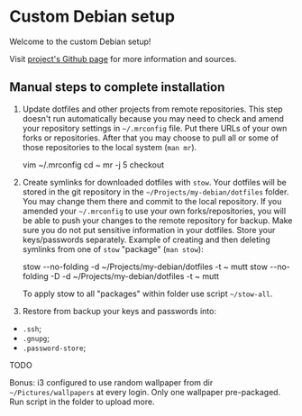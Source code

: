 # Custom Debian setup

Welcome to the custom Debian setup!

Visit [project's Github page](https://github.com/nikolay-turpitko/my-debian)
for more information and sources.

## Manual steps to complete installation

1. Update dotfiles and other projects from remote repositories.  This step
   doesn't run automatically because you may need to check and amend your
   repository settings in `~/.mrconfig` file. Put there URLs of your own forks
   or repositories. After that you may choose to pull all or some of those
   repositories to the local system (`man mr`).

    vim ~/.mrconfig
    cd ~
    mr -j 5 checkout

2. Create symlinks for downloaded dotfiles with `stow`. Your dotfiles will be
   stored in the git repository in the `~/Projects/my-debian/dotfiles` folder.
   You may change them there and commit to the local repository. If you
   amended your `~/.mrconfig` to use your own forks/repositories, you will be
   able to push your changes to the remote repository for backup. Make sure you
   do not put sensitive information in your dotfiles. Store your keys/passwords
   separately. Example of creating and then deleting symlinks from one of `stow`
   "package" (`man stow`):

    stow --no-folding -d ~/Projects/my-debian/dotfiles -t ~ mutt
    stow --no-folding -D -d ~/Projects/my-debian/dotfiles -t ~ mutt

   To apply stow to all "packages" within folder use script `~/stow-all`.

3. Restore from backup your keys and passwords into:

  - `.ssh`;
  - `.gnupg`;
  - `.password-store`;

TODO

Bonus: i3 configured to use random wallpaper from dir `~/Pictures/wallpapers`
at every login.  Only one wallpaper pre-packaged. Run script in the folder to
upload more.
